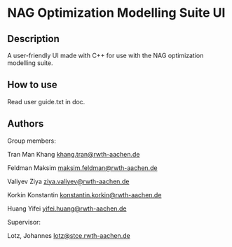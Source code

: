 # NAG Optimization Modelling Suite UI

## Description
A user-friendly UI made with C++ for use with the NAG optimization modelling suite.

## How to use
Read user guide.txt in doc.
                                    
## Authors
Group members:

Tran	Man Khang	khang.tran@rwth-aachen.de

Feldman	Maksim	    maksim.feldman@rwth-aachen.de

Valiyev	Ziya	    ziya.valiyev@rwth-aachen.de

Korkin	Konstantin	konstantin.korkin@rwth-aachen.de

Huang	Yifei	    yifei.huang@rwth-aachen.de


Supervisor:

Lotz, Johannes lotz@stce.rwth-aachen.de
